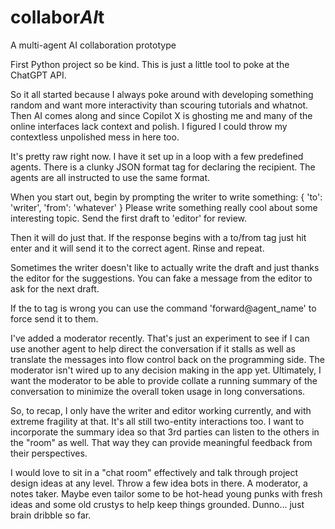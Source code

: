 # collabor***AI***t
A multi-agent AI collaboration prototype

First Python project so be kind. This is just a little tool to poke at the ChatGPT API.

So it all started because I always poke around with developing something random and want more interactivity than scouring tutorials and whatnot. Then AI comes along and since Copilot X is ghosting me and many of the online interfaces lack context and polish. I figured I could throw my contextless unpolished mess in here too.

It's pretty raw right now. I have it set up in a loop with a few predefined agents. There is a clunky JSON format tag for declaring the recipient. The agents are all instructed to use the same format.

When you start out, begin by prompting the writer to write something:
{ 'to': 'writer', 'from': 'whatever' } Please write something really cool about some interesting topic. Send the first draft to 'editor' for review.

Then it will do just that. If the response begins with a to/from tag just hit enter and it will send it to the correct agent. Rinse and repeat.

Sometimes the writer doesn't like to actually write the draft and just thanks the editor for the suggestions. You can fake a message from the editor to ask for the next draft.

If the to tag is wrong you can use the command 'forward@agent_name' to force send it to them.

I've added a moderator recently. That's just an experiment to see if I can use another agent to help direct the conversation if it stalls as well as translate the messages into flow control back on the programming side. The moderator isn't wired up to any decision making in the app yet. Ultimately, I want the moderator to be able to provide collate a running summary of the conversation to minimize the overall token usage in long conversations.

So, to recap, I only have the writer and editor working currently, and with extreme fragility at that. It's all still two-entity interactions too. I want to incorporate the summary idea so that 3rd parties can listen to the others in the "room" as well. That way they can provide meaningful feedback from their perspectives.

I would love to sit in a "chat room" effectively and talk through project design ideas at any level. Throw a few idea bots in there. A moderator, a notes taker. Maybe even tailor some to be hot-head young punks with fresh ideas and some old crustys to help keep things grounded. Dunno... just brain dribble so far.
